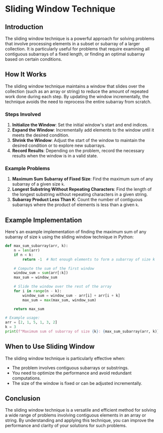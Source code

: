 # Sliding Window Technique

## Introduction

The sliding window technique is a powerful approach for solving problems that involve processing elements in a subset or subarray of a larger collection. It is particularly useful for problems that require examining all contiguous subarrays of a fixed length, or finding an optimal subarray based on certain conditions.

## How It Works

The sliding window technique maintains a window that slides over the collection (such as an array or string) to reduce the amount of repeated work done during each step. By updating the window incrementally, the technique avoids the need to reprocess the entire subarray from scratch.

### Steps Involved

1. **Initialize the Window**: Set the initial window's start and end indices.
2. **Expand the Window**: Incrementally add elements to the window until it meets the desired condition.
3. **Shrink the Window**: Adjust the start of the window to maintain the desired condition or to explore new subarrays.
4. **Record Results**: Depending on the problem, record the necessary results when the window is in a valid state.

### Example Problems

1. **Maximum Sum Subarray of Fixed Size**: Find the maximum sum of any subarray of a given size `k`.
2. **Longest Substring Without Repeating Characters**: Find the length of the longest substring without repeating characters in a given string.
3. **Subarray Product Less Than K**: Count the number of contiguous subarrays where the product of elements is less than a given `k`.

## Example Implementation

Here's an example implementation of finding the maximum sum of any subarray of size `k` using the sliding window technique in Python:

```python
def max_sum_subarray(arr, k):
    n = len(arr)
    if n < k:
        return -1  # Not enough elements to form a subarray of size k
    
    # Compute the sum of the first window
    window_sum = sum(arr[:k])
    max_sum = window_sum
    
    # Slide the window over the rest of the array
    for i in range(n - k):
        window_sum = window_sum - arr[i] + arr[i + k]
        max_sum = max(max_sum, window_sum)
    
    return max_sum

# Example usage:
arr = [2, 1, 5, 1, 3, 2]
k = 3
print(f"Maximum sum of subarray of size {k}: {max_sum_subarray(arr, k)}")
```

## When to Use Sliding Window

The sliding window technique is particularly effective when:

- The problem involves contiguous subarrays or substrings.
- You need to optimize the performance and avoid redundant computations.
- The size of the window is fixed or can be adjusted incrementally.

## Conclusion

The sliding window technique is a versatile and efficient method for solving a wide range of problems involving contiguous elements in an array or string. By understanding and applying this technique, you can improve the performance and clarity of your solutions for such problems.
